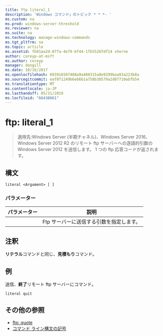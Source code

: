 ```yaml
---
title: ftp literal_1
description: 'Windows コマンド」のトピック * * *- '
ms.custom: na
ms.prod: windows-server-threshold
ms.reviewer: na
ms.suite: na
ms.technology: manage-windows-commands
ms.tgt_pltfrm: na
ms.topic: article
ms.assetid: fb81aa2d-07fa-4e79-bf44-1fb5526fdf14 vhorne
author: coreyp-at-msft
ms.author: coreyp
manager: dongill
ms.date: 10/16/2017
ms.openlocfilehash: 693916507488a9a480315a8e9299baa93a223b8a
ms.sourcegitcommit: eaf071249b6eb6b1a758b38579a2d87710abfb54
ms.translationtype: MT
ms.contentlocale: ja-JP
ms.lasthandoff: 05/31/2019
ms.locfileid: "66438661"
---
```

# <a name="ftp-literal1"></a>ftp: literal_1

>適用先:Windows Server (半期チャネル)、Windows Server 2016、Windows Server 2012 R2 のリモート ftp サーバーへの逐語的引数の Windows Server 2012 を送信します。 1 つの ftp 応答コードが返されます。   

## <a name="syntax"></a>構文  
```  
literal <Argument> [ ]  
```  
### <a name="parameters"></a>パラメーター  

| パラメーター  |                    説明                    |
|------------|---------------------------------------------------|
| <Argument> | Ftp サーバーに送信する引数を指定します。 |

## <a name="remarks"></a>注釈  
**リテラル**コマンドと同じ、**見積もり**コマンド。  
## <a name="BKMK_Examples"></a>例  
送信、**終了**リモート ftp サーバーにコマンド。  
```  
literal quit  
```  
## <a name="additional-references"></a>その他の参照  
-   [ftp: quote](ftp-quote.md)  
-   [コマンド ライン構文の記号](command-line-syntax-key.md)  
